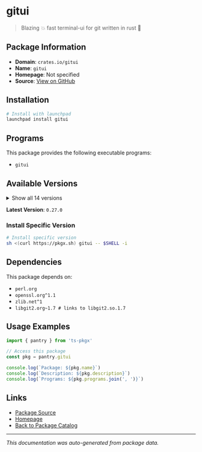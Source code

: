 # gitui

> Blazing 💥 fast terminal-ui for git written in rust 🦀

## Package Information

- **Domain**: `crates.io/gitui`
- **Name**: `gitui`
- **Homepage**: Not specified
- **Source**: [View on GitHub](https://github.com/pkgxdev/pantry/tree/main/projects/crates.io/gitui/package.yml)

## Installation

```bash
# Install with launchpad
launchpad install gitui
```

## Programs

This package provides the following executable programs:

- `gitui`

## Available Versions

<details>
<summary>Show all 14 versions</summary>

- `0.27.0`, `0.26.3`, `0.26.2`, `0.26.1`, `0.26.0`
- `0.25.2`, `0.25.1`, `0.25.0`, `0.24.3`, `0.24.2`
- `0.24.1`, `0.24.0`, `0.23.0`, `0.22.1`

</details>

**Latest Version**: `0.27.0`

### Install Specific Version

```bash
# Install specific version
sh <(curl https://pkgx.sh) gitui -- $SHELL -i
```

## Dependencies

This package depends on:

- `perl.org`
- `openssl.org^1.1`
- `zlib.net^1`
- `libgit2.org~1.7 # links to libgit2.so.1.7`

## Usage Examples

```typescript
import { pantry } from 'ts-pkgx'

// Access this package
const pkg = pantry.gitui

console.log(`Package: ${pkg.name}`)
console.log(`Description: ${pkg.description}`)
console.log(`Programs: ${pkg.programs.join(', ')}`)
```

## Links

- [Package Source](https://github.com/pkgxdev/pantry/tree/main/projects/crates.io/gitui/package.yml)
- [Homepage](#)
- [Back to Package Catalog](../../../package-catalog.md)

---

*This documentation was auto-generated from package data.*
